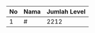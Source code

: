 | No | Nama            | Jumlah Level |
|----|-----------------|--------------|
| 1  | #    |    2212        |
